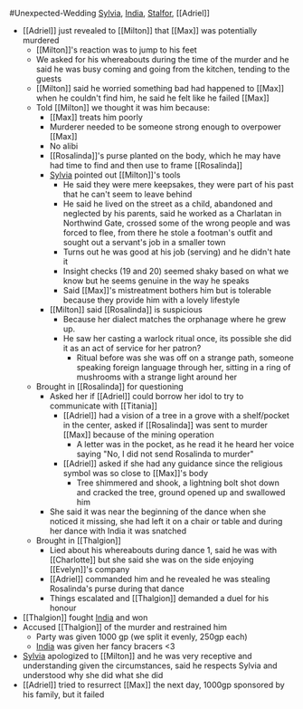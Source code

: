 #Unexpected-Wedding 
[Sylvia](PCs/Past/Sylvia.md), [India](PCs/Current/India.md), [Stalfor](PCs/Current/Stalfor.md), [[Adriel]]

- [[Adriel]] just revealed to [[Milton]] that [[Max]] was potentially murdered
	- [[Milton]]'s reaction was to jump to his feet
	- We asked for his whereabouts during the time of the murder and he said he was busy coming and going from the kitchen, tending to the guests
	- [[Milton]] said he worried something bad had happened to [[Max]] when he couldn't find him, he said he felt like he failed [[Max]]
	- Told [[Milton]] we thought it was him because:
		- [[Max]] treats him poorly
		- Murderer needed to be someone strong enough to overpower [[Max]]
		- No alibi
		- [[Rosalinda]]'s purse planted on the body, which he may have had time to find and then use to frame [[Rosalinda]]
		- [Sylvia](PCs/Past/Sylvia.md) pointed out [[Milton]]'s tools
			- He said they were mere keepsakes, they were part of his past that he can't seem to leave behind
			- He said he lived on the street as a child, abandoned and neglected by his parents, said he worked as a Charlatan in Northwind Gate, crossed some of the wrong people and was forced to flee, from there he stole a footman's outfit and sought out a servant's job in a smaller town
			- Turns out he was good at his job (serving) and he didn't hate it
			- Insight checks (19 and 20) seemed shaky based on what we know but he seems genuine in the way he speaks
			- Said [[Max]]'s mistreatment bothers him but is tolerable because they provide him with a lovely lifestyle
		- [[Milton]] said [[Rosalinda]] is suspicious
			- Because her dialect matches the orphanage where he grew up. 
			- He saw her casting a warlock ritual once, its possible she did it as an act of service for her patron?
				- Ritual before was she was off on a strange path, someone speaking foreign language through her, sitting in a ring of mushrooms with a strange light around her
	- Brought in [[Rosalinda]] for questioning
		- Asked her if [[Adriel]] could borrow her idol to try to communicate with [[Titania]]
			- [[Adriel]] had a vision of a tree in a grove with a shelf/pocket in the center, asked if [[Rosalinda]] was sent to murder [[Max]] because of the mining operation
				- A letter was in the pocket, as he read it he heard her voice saying "No, I did not send Rosalinda to murder"
			- [[Adriel]] asked if she had any guidance since the religious symbol was so close to [[Max]]'s body
				- Tree shimmered and shook, a lightning bolt shot down and cracked the tree, ground opened up and swallowed him
		- She said it was near the beginning of the dance when she noticed it missing, she had left it on a chair or table and during her dance with India it was snatched
	- Brought in [[Thalgion]]
		- Lied about his whereabouts during dance 1, said he was with [[Charlotte]] but she said she was on the side enjoying [[Evelyn]]'s company
		- [[Adriel]] commanded him and he revealed he was stealing Rosalinda's purse during that dance
		- Things escalated and [[Thalgion]] demanded a duel for his honour
- [[Thalgion]] fought [India](PCs/Current/India.md) and won
- Accused [[Thalgion]] of the murder and restrained him
	- Party was given 1000 gp (we split it evenly, 250gp each)
	- [India](PCs/Current/India.md) was given her fancy bracers <3
- [Sylvia](PCs/Past/Sylvia.md) apologized to [[Milton]] and he was very receptive and understanding given the circumstances, said he respects Sylvia and understood why she did what she did
- [[Adriel]] tried to resurrect [[Max]] the next day, 1000gp sponsored by his family, but it failed